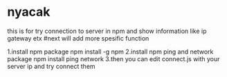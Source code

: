 # nyacak
 this is for try connection to server in npm and show information like ip gateway etx
 #next will add more spesific function

 1.install npm package    npm install -g npm
 2.install npm ping and network package    npm install ping network
 3.then you can edit connect.js with your server ip and try connect them
